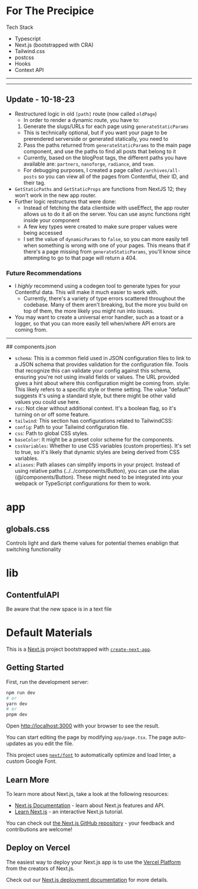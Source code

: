 # For The Precipice

Tech Stack

- Typescript
- Next.js (bootstrapped with CRA)
- Tailwind.css
- postcss
- Hooks
- Context API

<hr>

<hr>

## Update - 10-18-23

- Restructured logic in old `[path]` route (now called `oldPage`)
  - In order to render a dynamic route, you have to:
  1. Generate the slugs/URLs for each page using `generateStaticParams`
  - This is technically optional, but if you want your page to be prerendered serverside or generated statically, you need to
  2. Pass the paths returned from `generateStaticParams` to the main page component, and use the paths to find all posts that belong to it
  - Currently, based on the blogPost tags, the different paths you have available are: `partners`, `nanoforge`, `radiance`, and `team`.
  - For debugging purposes, I created a page called `/archives/all-posts` so you can view all of the pages from Contentful, their ID, and their tag.
- `GetStaticPaths` and `GetStaticProps` are functions from NextJS 12; they won't work in the new app router.
- Further logic restructures that were done:
  - Instead of fetching the data clientside with useEffect, the app router allows us to do it all on the server. You can use async functions right inside your component
  - A few key types were created to make sure proper values were being accessed
  - I set the value of `dynamicParams` to `false`, so you can more easily tell when something is wrong with one of your pages. This means that if there's a page missing from `generateStaticParams`, you'll know since attempting to go to that page will return a 404.

### Future Recommendations

- I _highly_ recommend using a codegen tool to generate types for your Contentful data. This will make it much easier to work with.
  - Currently, there's a variety of type errors scattered throughout the codebase. Many of them aren't breaking, but the more you build on top of them, the more likely you might run into issues.
- You may want to create a universal error handler, such as a toast or a logger, so that you can more easily tell when/where API errors are coming from.

<hr>
## components.json

- `schema`: This is a common field used in JSON configuration files to link to a JSON schema that provides validation for the configuration file. Tools that recognize this can validate your config against this schema, ensuring you're not using invalid fields or values. The URL provided gives a hint about where this configuration might be coming from.
  style: This likely refers to a specific style or theme setting. The value "default" suggests it's using a standard style, but there might be other valid values you could use here.
- `rsc`: Not clear without additional context. It's a boolean flag, so it's turning on or off some feature.
- `tailwind`: This section has configurations related to TailwindCSS:
- `config`: Path to your Tailwind configuration file.
- `css`: Path to global CSS styles.
- `baseColor`: It might be a preset color scheme for the components.
- `cssVariables`: Whether to use CSS variables (custom properties). It's set to true, so it's likely that dynamic styles are being derived from CSS variables.
- `aliases`: Path aliases can simplify imports in your project. Instead of using relative paths (../../components/Button), you can use the alias (@/components/Button). These might need to be integrated into your webpack or TypeScript configurations for them to work.

# app

## globals.css

Controls light and dark theme values for potential themes enablign that switching functionality

# lib

## ContentfulAPI

Be aware that the new space is in a text file

# Default Materials

This is a [Next.js](https://nextjs.org/) project bootstrapped with [`create-next-app`](https://github.com/vercel/next.js/tree/canary/packages/create-next-app).

## Getting Started

First, run the development server:

```bash
npm run dev
# or
yarn dev
# or
pnpm dev
```

Open [http://localhost:3000](http://localhost:3000) with your browser to see the result.

You can start editing the page by modifying `app/page.tsx`. The page auto-updates as you edit the file.

This project uses [`next/font`](https://nextjs.org/docs/basic-features/font-optimization) to automatically optimize and load Inter, a custom Google Font.

## Learn More

To learn more about Next.js, take a look at the following resources:

- [Next.js Documentation](https://nextjs.org/docs) - learn about Next.js features and API.
- [Learn Next.js](https://nextjs.org/learn) - an interactive Next.js tutorial.

You can check out [the Next.js GitHub repository](https://github.com/vercel/next.js/) - your feedback and contributions are welcome!

## Deploy on Vercel

The easiest way to deploy your Next.js app is to use the [Vercel Platform](https://vercel.com/new?utm_medium=default-template&filter=next.js&utm_source=create-next-app&utm_campaign=create-next-app-readme) from the creators of Next.js.

Check out our [Next.js deployment documentation](https://nextjs.org/docs/deployment) for more details.
